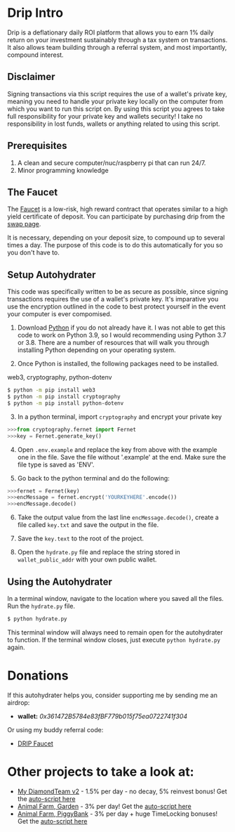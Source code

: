 # Drip Intro

Drip is a deflationary daily ROI platform that allows
you to earn 1% daily return on your investment sustainably through a tax system
on transactions. It also allows team building through a referral system, and most
importantly, compound interest. 

## Disclaimer
Signing transactions via this script requires the use of a wallet's private key, meaning you need to handle your private key locally on the computer from which you want to run this script on.
By using this script you agrees to take full responsibility for your private key and wallets security!
I take no responsibility in lost funds, wallets or anything related to using this script.

## Prerequisites
1. A clean and secure computer/nuc/raspberry pi that can run 24/7.
2. Minor programming knowledge

## The Faucet

The [Faucet](https://drip.community/faucet?buddy=0x361472B5784e83fBF779b015f75ea0722741f304) is a low-risk, high reward contract that operates similar to a high yield 
certificate of deposit. You can participate by purchasing drip from the [swap page](https://drip.community/fountain).

It is necessary, depending on your deposit size, to compound up to several times a day. The purpose of this code
is to do this automatically for you so you don't have to. 

## Setup Autohydrater

This code was specifically written to be as secure as possible, since signing transactions requires the use of
a wallet's private key. It's imparative you use the encryption outlined in the code to best protect yourself
in the event your computer is ever compomised. 

1. Download [Python](https://www.python.org/downloads/) if you do not already have it. I was not able to get this code
to work on Python 3.9, so I would recommending using Python 3.7 or 3.8. There are a number of resources that will walk 
you through installing Python depending on your operating system.

2. Once Python is installed, the following packages need to be installed.

web3, cryptography, python-dotenv
 ```bash
$ python -m pip install web3
$ python -m pip install cryptography
$ python -m pip install python-dotenv
```

3. In a python terminal, import `cryptography` and encrypt your private key
```py
>>>from cryptography.fernet import Fernet
>>>key = Fernet.generate_key()
```

4. Open `.env.example` and replace the key from above with the example one in the file. Save the file without '.example' at the end. Make sure the file type is saved as 'ENV'. 

5. Go back to the python terminal and do the following:
```py
>>>fernet = Fernet(key)
>>>encMessage = fernet.encrypt('YOURKEYHERE'.encode())
>>>encMessage.decode()
```

6. Take the output value from the last line `encMessage.decode()`, create a file called `key.txt` and save the output in the file. 
7. Save the `key.text` to the root of the project.

8. Open the `hydrate.py` file and replace the string stored in `wallet_public_addr` with your own public wallet.

## Using the Autohydrater

In a terminal window, navigate to the location where you saved all the files. Run the `hydrate.py` file.

```bash
$ python hydrate.py
```

This terminal window will always need to remain open for the autohydrater to function. If the terminal window closes, just execute
`python hydrate.py` again.

# Donations
If this autohydrater helps you, consider supporting me by sending me an airdrop: 
- **wallet:** *0x361472B5784e83fBF779b015f75ea0722741f304*

Or using my buddy referral code:
- [DRIP Faucet](https://drip.community/faucet?buddy=0x361472B5784e83fBF779b015f75ea0722741f304)

# Other projects to take a look at:
- [My DiamondTeam v2](https://mydiamondteam.online/v2/?ref=0x361472b5784e83fbf779b015f75ea0722741f304) - 1.5% per day - no decay, 5% reinvest bonus! Get the [auto-script here](https://github.com/jacktripperz/diamond_team)
- [Animal Farm, Garden](https://theanimal.farm/referrals/0x361472B5784e83fBF779b015f75ea0722741f304) - 3% per day! Get the [auto-script here](https://github.com/jacktripperz/planter)
- [Animal Farm, PiggyBank](https://theanimal.farm/piggybank/0x361472B5784e83fBF779b015f75ea0722741f304) - 3% per day + huge TimeLocking bonuses! Get the [auto-script here](https://github.com/jacktripperz/piggybanker)
